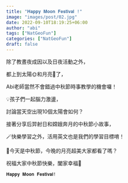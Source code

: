 ```yaml
---
title: "𝐇𝐚𝐩𝐩𝐲 𝐌𝐨𝐨𝐧 𝐅𝐞𝐬𝐭𝐢𝐯𝐚𝐥 !"
image: "images/post/02.jpg"
date: 2022-09-10T18:19:25+06:00
author: "abi"
tags: ["NatGeoFun"]
categories: ["NatGeoFun"]
draft: false
---
```


除了教晝夜成因以及日夜活動之外，

都上到太陽🌞和月亮🌝了，

Abi老師當然不會錯過中秋節時事教學的機會囉！

💡孩子們一起腦力激盪，

討論當天空出現10個太陽會如何？

接著分享后羿射日和嫦娥奔月的中秋節小故事，

🪄快樂學習之外，活用英文也是我們的學習目標唷！

💛今天是中秋節，今晚的月亮超美大家都看了嗎？

祝福大家中秋節快樂，闔家幸福🥰

`𝐇𝐚𝐩𝐩𝐲 𝐌𝐨𝐨𝐧 𝐅𝐞𝐬𝐭𝐢𝐯𝐚𝐥!`
